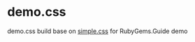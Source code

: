 # demo.css

demo.css build base on [simple.css](https://github.com/kevquirk/simple.css) for RubyGems.Guide demo

